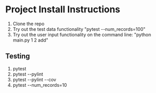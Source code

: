 # Project Install Instructions

1. Clone the repo
2. Try out the test data functionality "pytest --num_records=100"
3. Try out the user input functionality on the command line: "python main.py 1 2 add"

## Testing

1. pytest
2. pytest --pylint
3. pytest --pylint --cov
4. pytest --num_records=10

